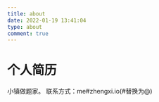 ```yaml
---
title: about
date: 2022-01-19 13:41:04
type: about
comment: true
---
```

# 个人简历
小镇做题家。
联系方式：me#zhengxi.io(#替换为@)
